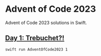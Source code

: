 # Advent of Code 2023

Advent of Code 2023 solutions in Swift.

## [Day 1: Trebuchet?!](https://adventofcode.com/2023/day/1)
```bash
swift run AdventOfCode2023 1
```